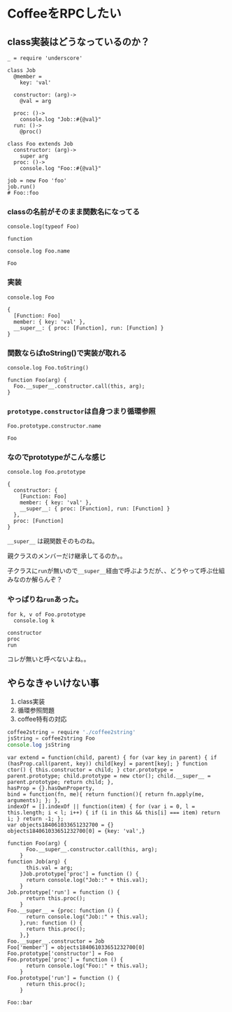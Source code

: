 # CoffeeをRPCしたい

## class実装はどうなっているのか？
```
_ = require 'underscore'

class Job
  @member =
    key: 'val'

  constructor: (arg)->
    @val = arg

  proc: ()->
    console.log "Job::#{@val}"
  run: ()->
    @proc()

class Foo extends Job
  constructor: (arg)->
    super arg
  proc: ()->
    console.log "Foo::#{@val}"

job = new Foo 'foo'
job.run()
# Foo::foo
```

### classの名前がそのまま関数名になってる

`console.log(typeof Foo)`

```
function
```

`console.log Foo.name`

```
Foo
```

### 実装

`console.log Foo`

```
{
  [Function: Foo]
  member: { key: 'val' },
  __super__: { proc: [Function], run: [Function] }
}
```

### 関数ならばtoString()で実装が取れる

`console.log Foo.toString()`


```
function Foo(arg) {
  Foo.__super__.constructor.call(this, arg);
}
```

### `prototype.constructor`は自身つまり循環参照
`Foo.prototype.constructor.name`

```
Foo
```

### なのでprototypeがこんな感じ

`console.log Foo.prototype`

```
{
  constructor: {
    [Function: Foo]
    member: { key: 'val' },
    __super__: { proc: [Function], run: [Function] }
  },
  proc: [Function]
}
```

`__super__` は親関数そのものね。

親クラスのメンバーだけ継承してるのか。。

子クラスに`run`が無いので`__super__`経由で呼ぶようだが、、どうやって呼ぶ仕組みなのか解らんぞ？

### やっぱりね`run`あった。
```
for k, v of Foo.prototype
  console.log k
```

```
constructor
proc
run
```

コレが無いと呼べないよね。。


## やらなきゃいけない事
1. class実装
2. 循環参照問題
3. coffee特有の対応



```js
coffee2string = require './coffee2string'
jsString = coffee2string Foo
console.log jsString
```

```
var extend = function(child, parent) { for (var key in parent) { if (hasProp.call(parent, key)) child[key] = parent[key]; } function ctor() { this.constructor = child; } ctor.prototype = parent.prototype; child.prototype = new ctor(); child.__super__ = parent.prototype; return child; },
hasProp = {}.hasOwnProperty,
bind = function(fn, me){ return function(){ return fn.apply(me, arguments); }; },
indexOf = [].indexOf || function(item) { for (var i = 0, l = this.length; i < l; i++) { if (i in this && this[i] === item) return i; } return -1; };
var objects184061033651232700 = {}
objects184061033651232700[0] = {key: 'val',}

function Foo(arg) {
      Foo.__super__.constructor.call(this, arg);
    }
function Job(arg) {
      this.val = arg;
    }Job.prototype['proc'] = function () {
      return console.log("Job::" + this.val);
    }
Job.prototype['run'] = function () {
      return this.proc();
    }
Foo.__super__ = {proc: function () {
      return console.log("Job::" + this.val);
    },run: function () {
      return this.proc();
    },}
Foo.__super__.constructor = Job
Foo['member'] = objects184061033651232700[0]
Foo.prototype['constructor'] = Foo
Foo.prototype['proc'] = function () {
      return console.log("Foo::" + this.val);
    }
Foo.prototype['run'] = function () {
      return this.proc();
    }

Foo::bar
```